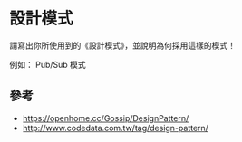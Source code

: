 # 設計模式

請寫出你所使用到的《設計模式》，並說明為何採用這樣的模式！

例如： Pub/Sub 模式


## 參考

* https://openhome.cc/Gossip/DesignPattern/
* http://www.codedata.com.tw/tag/design-pattern/



